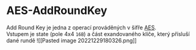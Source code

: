# AES-AddRoundKey

Add Round Key je jedna z operací prováděných v šifře [AES](AES.md).  
Vstupem je state (pole 4x4 `16B`) a část exandovaného klíče, který přísluší dané rundě
![[Pasted image 20221229180326.png]]



